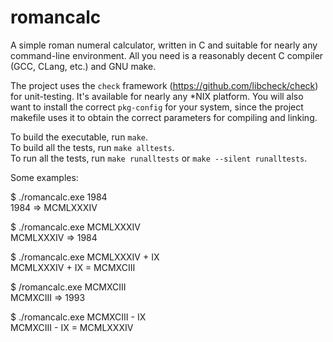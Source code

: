 # romancalc

A simple roman numeral calculator, written in C and suitable for nearly any command-line environment.
All you need is a reasonably decent C compiler (GCC, CLang, etc.) and GNU make.

The project uses the `check` framework (https://github.com/libcheck/check) for unit-testing. It's available for nearly any *NIX platform.
You will also want to install the correct `pkg-config` for your system, since the project makefile uses it to obtain the correct parameters for compiling and linking.

To build the executable, run `make`.  
To build all the tests, run `make alltests`.  
To run all the tests, run `make runalltests` or `make --silent runalltests`.

Some examples:

$ ./romancalc.exe 1984  
1984 => MCMLXXXIV

$ ./romancalc.exe MCMLXXXIV  
MCMLXXXIV => 1984

$ ./romancalc.exe MCMLXXXIV + IX  
MCMLXXXIV + IX = MCMXCIII

$ /romancalc.exe MCMXCIII  
MCMXCIII => 1993

$ ./romancalc.exe MCMXCIII - IX  
MCMXCIII - IX = MCMLXXXIV
